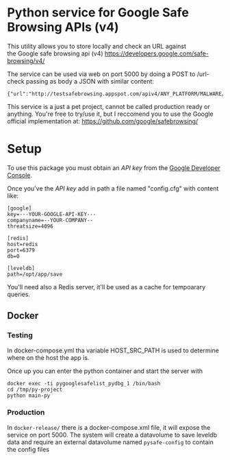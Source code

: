 # Python service for Google Safe Browsing APIs (v4)

This utility allows you to store locally and check an URL against  
the Google safe browsing api (v4) https://developers.google.com/safe-browsing/v4/

The service can be used via web on port 5000 by doing a POST to /url-check
passing as body a JSON with similar content:
```
{"url":"http://testsafebrowsing.appspot.com/apiv4/ANY_PLATFORM/MALWARE/URL/"}
```

This service is a just a pet project, cannot be called production ready or anything.
You're free to try/use it, but I reccomend you to use the Google official implementation at: https://github.com/google/safebrowsing/

# Setup

To use this package you must obtain an *API key* from the
[Google Developer Console](https://console.developers.google.com/).

Once you've the *API key* add in path a file named "config.cfg" with content like:
```
[google]
key=---YOUR-GOOGLE-API-KEY---
companyname=--YOUR-COMPANY--
threatsize=4096

[redis]
host=redis
port=6379
db=0

[leveldb]
path=/opt/app/save
```

You'll need also a Redis server, it'll be used as a cache for tempoarary queries.

## Docker

### Testing

In docker-compose.yml tha variable HOST_SRC_PATH is used to determine where on the host the app is. 

Once up you can enter the python container and start the server with

```
docker exec -ti pygooglesafelist_pydbg_1 /bin/bash
cd /tmp/py-project
python main-py
```

### Production

In ```docker-release/``` there is a docker-compose.xml file, it will expose the service on port 5000.
The system will create a datavolume to save leveldb data and require an external datavolume named ```pysafe-config``` to contain the config files